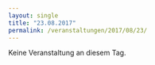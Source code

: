 ```yaml
---
layout: single
title: "23.08.2017"
permalink: /veranstaltungen/2017/08/23/
---
```


Keine Veranstaltung an diesem Tag.
